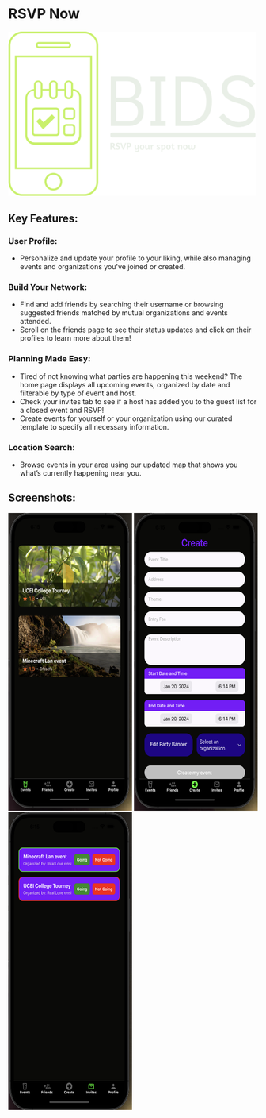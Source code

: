 # RSVP Now

<!-- ![Logo](./Logo/png/logo-color.png) -->
<img src="./Logo/png/logo-no-background.png" width=500>

## Key Features:

### User Profile:

- Personalize and update your profile to your liking, while also managing events and organizations you've joined or created.

### Build Your Network:

- Find and add friends by searching their username or browsing suggested friends matched by mutual organizations and events attended.
- Scroll on the friends page to see their status updates and click on their profiles to learn more about them!

### Planning Made Easy:

- Tired of not knowing what parties are happening this weekend? The home page displays all upcoming events, organized by date and filterable by type of event and host.
- Check your invites tab to see if a host has added you to the guest list for a closed event and RSVP!
- Create events for yourself or your organization using our curated template to specify all necessary information.

### Location Search:

- Browse events in your area using our updated map that shows you what’s currently happening near you.

## Screenshots:

<img src="./assets/ReadMeImages/img1.png" width="250" height="600">
<img src="./assets/ReadMeImages/img2.png" width="250" height="600">
<img src="./assets/ReadMeImages/img3.png" width="250" height="600">
